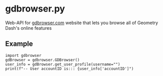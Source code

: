 # gdbrowser.py
Web-API for [gdbrowser.com](https://gdbrowser.com) website that lets you browse all of Geometry Dash's online features

## Example
```python3
import gdbrowser
gdBrowser = gdbrowser.GDBrowser()
user_info = gdBrowser.get_user_profile(username="")
print(f"-- User accountID is::: {user_info['accountID']")
```
